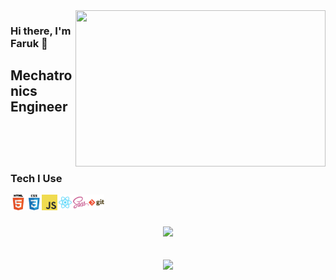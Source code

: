 <img src="https://media.giphy.com/media/8FNXce4OdeJxK/giphy.gif" align="right" width="400" height="250">

### Hi there, I'm Faruk 👋


## Mechatronics Engineer

<br/>


<br/>
<br/>

### Tech I Use

<img align="left" src="https://raw.githubusercontent.com/github/explore/80688e429a7d4ef2fca1e82350fe8e3517d3494d/topics/html/html.png" width="25" height="25" />
<img align="left" src="https://raw.githubusercontent.com/github/explore/80688e429a7d4ef2fca1e82350fe8e3517d3494d/topics/css/css.png" width="25" height="25" />
<img align="left" src="https://raw.githubusercontent.com/github/explore/80688e429a7d4ef2fca1e82350fe8e3517d3494d/topics/javascript/javascript.png" width="25" height="25" />
<img align="left" src="https://raw.githubusercontent.com/github/explore/80688e429a7d4ef2fca1e82350fe8e3517d3494d/topics/react/react.png" width="25" height="25" />
<img align="left" src="https://raw.githubusercontent.com/github/explore/80688e429a7d4ef2fca1e82350fe8e3517d3494d/topics/sass/sass.png" width="25" height="25" />
<img align="left" src="https://raw.githubusercontent.com/github/explore/80688e429a7d4ef2fca1e82350fe8e3517d3494d/topics/git/git.png" width="25" height="25" />

<br />
<br/>
<br/>

<div style="text-align:center">
<img src="https://github-readme-stats.vercel.app/api?username=faruk-gkc&hide=prs&show_icons=true&include_all_commits=true&icon_color=79ff97&text_color=9f9f9f&bg_color=151515&title_color=fff" >
</div>

<br/>
<br/>

<div style="text-align:center">
<img src="https://github-readme-stats.vercel.app/api/top-langs/?username=faruk-gkc"/>
</div>
